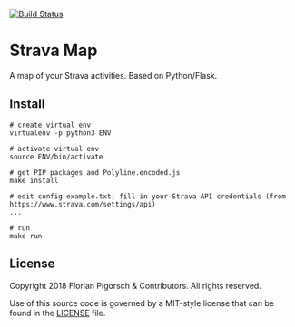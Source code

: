 [![Build Status](https://travis-ci.org/flopp/strava-map.svg?branch=master)](https://travis-ci.org/flopp/strava-map)

# Strava Map
A map of your Strava activities. Based on Python/Flask.

## Install
```
# create virtual env
virtualenv -p python3 ENV

# activate virtual env
source ENV/bin/activate

# get PIP packages and Polyline.encoded.js
make install

# edit config-example.txt; fill in your Strava API credentials (from https://www.strava.com/settings/api)
...

# run
make run
```

## License
Copyright 2018 Florian Pigorsch & Contributors. All rights reserved.

Use of this source code is governed by a MIT-style license that can be found in the [LICENSE](https://github.com/flopp/strava-map/blob/master/LICENSE) file.
